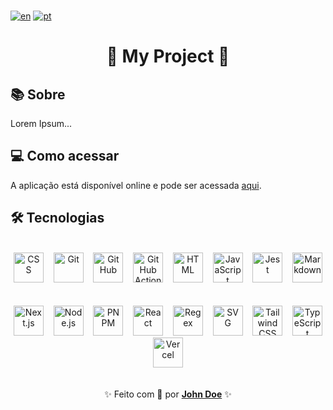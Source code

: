 <!-- TODO: update README data -->

<br />

[![en](https://img.shields.io/badge/lang-en_us-red.svg)](https://github.com/johndoe/my-project/blob/main/README.md)
[![pt](https://img.shields.io/badge/lang-pt_br-blue.svg)](https://github.com/johndoe/my-project/blob/main/README.pt-br.md)

<div align="center">
  <h1>🚀 My Project 🚀</h1>
</div>

## 📚 Sobre

Lorem Ipsum...

## 💻 Como acessar

A aplicação está disponível online e pode ser acessada [aqui](https://www.example.com/).

## 🛠️ Tecnologias

<br />

<div align="center">
  <img src="https://skillicons.dev/icons?i=css" width="48" title="CSS" /> &nbsp;&nbsp;
  <img src="https://skillicons.dev/icons?i=git" width="48" title="Git" /> &nbsp;&nbsp;
  <img src="https://skillicons.dev/icons?i=github" width="48" title="GitHub" /> &nbsp;&nbsp;
  <img src="https://skillicons.dev/icons?i=githubactions" width="48" title="GitHub Actions" /> &nbsp;&nbsp;
  <img src="https://skillicons.dev/icons?i=html" width="48" title="HTML" /> &nbsp;&nbsp;
  <img src="https://skillicons.dev/icons?i=javascript" width="48" title="JavaScript" /> &nbsp;&nbsp;
  <img src="https://skillicons.dev/icons?i=jest" width="48" title="Jest" /> &nbsp;&nbsp;
  <img src="https://skillicons.dev/icons?i=markdown" width="48" title="Markdown" /> &nbsp;&nbsp;
  <br />
  <br />
  <img src="https://skillicons.dev/icons?i=nextjs" width="48" title="Next.js" /> &nbsp;&nbsp;
  <img src="https://skillicons.dev/icons?i=nodejs" width="48" title="Node.js" /> &nbsp;&nbsp;
  <img src="https://skillicons.dev/icons?i=pnpm" width="48" title="PNPM" /> &nbsp;&nbsp;
  <img src="https://skillicons.dev/icons?i=react" width="48" title="React" /> &nbsp;&nbsp;
  <img src="https://skillicons.dev/icons?i=regex" width="48" title="Regex" /> &nbsp;&nbsp;
  <img src="https://skillicons.dev/icons?i=svg" width="48" title="SVG" /> &nbsp;&nbsp;
  <img src="https://skillicons.dev/icons?i=tailwind" width="48" title="Tailwind CSS" /> &nbsp;&nbsp;
  <img src="https://skillicons.dev/icons?i=typescript" width="48" title="TypeScript" /> &nbsp;&nbsp;
  <img src="https://skillicons.dev/icons?i=vercel" width="48" title="Vercel" /> &nbsp;&nbsp;
</div>

<br />

<p align="center">
  ✨ Feito com 💙 por <a href="https://github.com/johndoe"><strong>John Doe</strong></a> ✨
</p>
